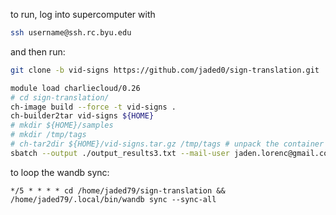 to run, log into supercomputer with
```bash
ssh username@ssh.rc.byu.edu
```
and then run:

```bash
git clone -b vid-signs https://github.com/jaded0/sign-translation.git 

module load charliecloud/0.26
# cd sign-translation/
ch-image build --force -t vid-signs .
ch-builder2tar vid-signs ${HOME}
# mkdir ${HOME}/samples
# mkdir /tmp/tags
# ch-tar2dir ${HOME}/vid-signs.tar.gz /tmp/tags # unpack the container
sbatch --output ./output_results3.txt --mail-user jaden.lorenc@gmail.com run_vid-signs_tag.sh
```


to loop the wandb sync:
```chrontab
*/5 * * * * cd /home/jaded79/sign-translation && /home/jaded79/.local/bin/wandb sync --sync-all
```